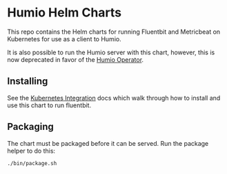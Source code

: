 # Humio Helm Charts

This repo contains the Helm charts for running Fluentbit and Metricbeat on Kubernetes for use as a client to Humio.

It is also possible to run the Humio server with this chart, however, this is now deprecated in favor of
the [Humio Operator](https://github.com/humio/humio-operator).

## Installing

See the [Kubernetes Integration](https://library.humio.com/integrations/ingest-logs-from-a-specific-system/kubernetes/)
docs which walk through how to install and use this chart to run fluentbit.

## Packaging

The chart must be packaged before it can be served. Run the package helper to do this:
```
./bin/package.sh
```
